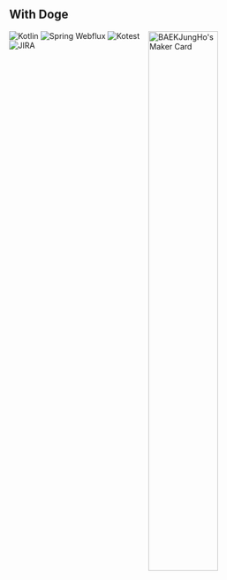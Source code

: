 ## With Doge

<img width="50%" align="right" src="https://user-images.githubusercontent.com/47518272/235338853-5d3fd09d-39f3-42c6-a0e7-6487ac78f1d5.gif" alt="BAEKJungHo's Maker Card" />

<p align="left"> 
 <img alt="Kotlin" src="https://img.shields.io/badge/kotlin-7F52FF.svg?&style=for-the-badge&logo=kotlin&logoColor=white" />
 <img alt="Spring Webflux" src="https://img.shields.io/badge/SpringWebflux-6DB33F?style=for-the-badge&logo=Spring&logoColor=white">
 <img alt="Kotest" src="https://img.shields.io/badge/Kotest-12133F?style=for-the-badge&logo=Kotlin&logoColor=blue">
 <img alt="JIRA" src="https://img.shields.io/badge/mkdocs-0052CC?style=for-the-badge&logo=Jira&logoColor=white">
</p>
